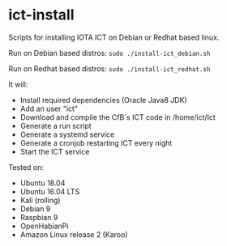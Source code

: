 # ict-install
Scripts for installing IOTA ICT on Debian or Redhat based linux.

Run on Debian based distros:
`sudo ./install-ict_debian.sh`

Run on Redhat based distros:
`sudo ./install-ict_redhat.sh`


It will:
* Install required dependencies (Oracle Java8 JDK) 
* Add an user "ict"
* Download and compile the CfB´s ICT code in /home/ict/Ict
* Generate a run script
* Generate a systemd service
* Generate a cronjob restarting ICT every night
* Start the ICT service


Tested on:
* Ubuntu 18.04
* Ubuntu 16.04 LTS
* Kali (rolling)
* Debian 9
* Raspbian 9
* OpenHabianPi
* Amazon Linux release 2 (Karoo)



